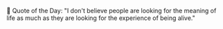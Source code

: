 <!-- start quote -->
💬 Quote of the Day: "I don't believe people are looking for the meaning of life as much as they are looking for the experience of being alive."
<!-- end quote -->